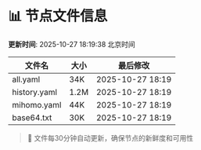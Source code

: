 # 📊 节点文件信息

**更新时间**: 2025-10-27 18:19:38 北京时间

| 文件名 | 大小 | 最后修改 |
|--------|------|----------|
| all.yaml | 34K | 2025-10-27 18:19 |
| history.yaml | 1.2M | 2025-10-27 18:19 |
| mihomo.yaml | 44K | 2025-10-27 18:19 |
| base64.txt | 30K | 2025-10-27 18:19 |

> 🔄 文件每30分钟自动更新，确保节点的新鲜度和可用性

